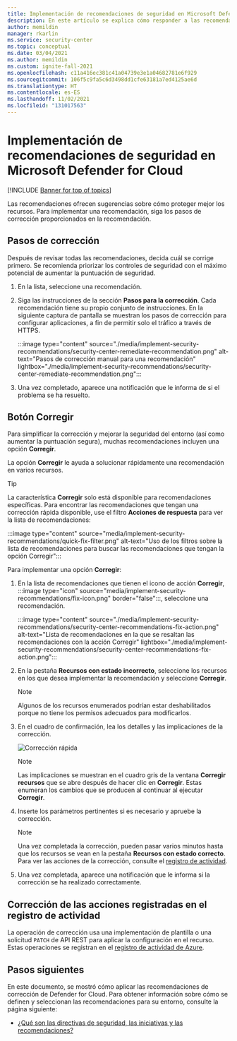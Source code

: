```yaml
---
title: Implementación de recomendaciones de seguridad en Microsoft Defender for Cloud | Microsoft Docs
description: En este artículo se explica cómo responder a las recomendaciones de Microsoft Defender for Cloud para proteger los recursos y cumplir con las directivas de seguridad.
author: memildin
manager: rkarlin
ms.service: security-center
ms.topic: conceptual
ms.date: 03/04/2021
ms.author: memildin
ms.custom: ignite-fall-2021
ms.openlocfilehash: c11a416ec381c41a04739e3e1a04682781e6f929
ms.sourcegitcommit: 106f5c9fa5c6d3498dd1cfe63181a7ed4125ae6d
ms.translationtype: HT
ms.contentlocale: es-ES
ms.lasthandoff: 11/02/2021
ms.locfileid: "131017563"
---
```

# <a name="implement-security-recommendations-in-microsoft-defender-for-cloud"></a>Implementación de recomendaciones de seguridad en Microsoft Defender for Cloud

[!INCLUDE [Banner for top of topics](./includes/banner.md)]

Las recomendaciones ofrecen sugerencias sobre cómo proteger mejor los recursos. Para implementar una recomendación, siga los pasos de corrección proporcionados en la recomendación.

## <a name="remediation-steps"></a>Pasos de corrección <a name="remediation-steps"></a>

Después de revisar todas las recomendaciones, decida cuál se corrige primero. Se recomienda priorizar los controles de seguridad con el máximo potencial de aumentar la puntuación de seguridad.

1. En la lista, seleccione una recomendación.

1. Siga las instrucciones de la sección **Pasos para la corrección**. Cada recomendación tiene su propio conjunto de instrucciones. En la siguiente captura de pantalla se muestran los pasos de corrección para configurar aplicaciones, a fin de permitir solo el tráfico a través de HTTPS.

    :::image type="content" source="./media/implement-security-recommendations/security-center-remediate-recommendation.png" alt-text="Pasos de corrección manual para una recomendación" lightbox="./media/implement-security-recommendations/security-center-remediate-recommendation.png":::

1. Una vez completado, aparece una notificación que le informa de si el problema se ha resuelto.

## <a name="fix-button"></a>Botón Corregir

Para simplificar la corrección y mejorar la seguridad del entorno (así como aumentar la puntuación segura), muchas recomendaciones incluyen una opción **Corregir**.

La opción **Corregir** le ayuda a solucionar rápidamente una recomendación en varios recursos.

> [!TIP]
> La característica **Corregir** solo está disponible para recomendaciones específicas. Para encontrar las recomendaciones que tengan una corrección rápida disponible, use el filtro **Acciones de respuesta** para ver la lista de recomendaciones:
> 
> :::image type="content" source="media/implement-security-recommendations/quick-fix-filter.png" alt-text="Uso de los filtros sobre la lista de recomendaciones para buscar las recomendaciones que tengan la opción Corregir":::

Para implementar una opción **Corregir**:

1. En la lista de recomendaciones que tienen el icono de acción **Corregir**, :::image type="icon" source="media/implement-security-recommendations/fix-icon.png" border="false":::, seleccione una recomendación.

    :::image type="content" source="./media/implement-security-recommendations/security-center-recommendations-fix-action.png" alt-text="Lista de recomendaciones en la que se resaltan las recomendaciones con la acción Corregir" lightbox="./media/implement-security-recommendations/security-center-recommendations-fix-action.png":::

1. En la pestaña **Recursos con estado incorrecto**, seleccione los recursos en los que desea implementar la recomendación y seleccione **Corregir**.

    > [!NOTE]
    > Algunos de los recursos enumerados podrían estar deshabilitados porque no tiene los permisos adecuados para modificarlos.

1. En el cuadro de confirmación, lea los detalles y las implicaciones de la corrección.

    ![Corrección rápida](./media/implement-security-recommendations/security-center-quick-fix-view.png)

    > [!NOTE]
    > Las implicaciones se muestran en el cuadro gris de la ventana **Corregir recursos** que se abre después de hacer clic en **Corregir**. Estas enumeran los cambios que se producen al continuar al ejecutar **Corregir**.

1. Inserte los parámetros pertinentes si es necesario y apruebe la corrección.

    > [!NOTE]
    > Una vez completada la corrección, pueden pasar varios minutos hasta que los recursos se vean en la pestaña **Recursos con estado correcto**. Para ver las acciones de la corrección, consulte el [registro de actividad](#activity-log).

1. Una vez completada, aparece una notificación que le informa si la corrección se ha realizado correctamente.

## <a name="fix-actions-logged-to-the-activity-log"></a>Corrección de las acciones registradas en el registro de actividad <a name="activity-log"></a>

La operación de corrección usa una implementación de plantilla o una solicitud `PATCH` de API REST para aplicar la configuración en el recurso. Estas operaciones se registran en el [registro de actividad de Azure](../azure-monitor/essentials/activity-log.md).


## <a name="next-steps"></a>Pasos siguientes

En este documento, se mostró cómo aplicar las recomendaciones de corrección de Defender for Cloud. Para obtener información sobre cómo se definen y seleccionan las recomendaciones para su entorno, consulte la página siguiente:

- [¿Qué son las directivas de seguridad, las iniciativas y las recomendaciones?](security-policy-concept.md)
